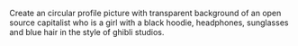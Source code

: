 Create an circular profile picture with transparent background of an open source capitalist who is a girl with a black hoodie, headphones, sunglasses and blue hair in the style of ghibli studios.